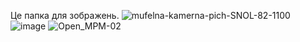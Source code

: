 Це папка для зображень.
![mufelna-kamerna-pich-SNOL-82-1100](https://github.com/user-attachments/assets/ea9e688d-454e-423f-a805-67f9987e693e)
![image](https://github.com/user-attachments/assets/15343cfd-05e2-47a0-a646-4582041ebb73)
![Open_MPM-02](https://github.com/user-attachments/assets/0d3abf4b-47d1-4ba4-af8f-8146148e8689)


